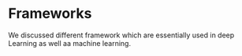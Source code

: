 # Frameworks
We discussed different framework which are essentially used in deep Learning as well aa machine learning.
